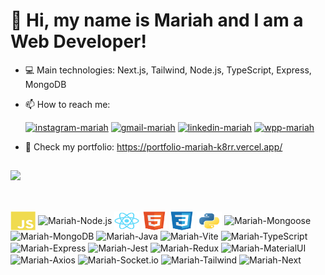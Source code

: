 # 👋 Hi, my name is Mariah and I am a  Web Developer!

- 💻 Main technologies: Next.js, Tailwind, Node.js, TypeScript, Express, MongoDB
- 📫 How to reach me:
  
  <div> 
  <a href="https://www.instagram.com/mariahsilveirath/?hl=pt-br" target="_blank"><img src="https://img.shields.io/badge/-Instagram-%23E4405F?style=for-the-badge&logo=instagram&logoColor=white" alt="instagram-mariah" target="_blank"></a>
  <a href = "mailto:mariah.hoffmann@gmail.com"><img src="https://img.shields.io/badge/-Gmail-%23333?style=for-the-badge&logo=gmail&logoColor=white" alt="gmail-mariah" target="_blank"></a>
  <a href="https://www.linkedin.com/in/mariah-hoffmann/" target="_blank"><img src="https://img.shields.io/badge/-LinkedIn-%230077B5?style=for-the-badge&logo=linkedin&logoColor=white" alt="linkedin-mariah" target="_blank"></a> 
  <a href="https://wa.me/48984013698"  target="_blank"><img src="https://img.shields.io/badge/WhatsApp-25D366?style=for-the-badge&logo=whatsapp&logoColor=white" alt="wpp-mariah" target="_blank"></a>
  
</div>

- 📝 Check my portfolio: https://portfolio-mariah-k8rr.vercel.app/

##

<div >
  <a href="https://github.com/Mariahsth">
    <img height="200em" src="https://github-readme-stats.vercel.app/api/top-langs/?username=Mariahsth&layout=compact&langs_count=16&theme=midnight-purple"/>
  </a>
</div>

  ##

<div style="display: inline_block"><br>
  <img align="center" alt="Mariah-JS" height="30" width="40" src="https://raw.githubusercontent.com/devicons/devicon/master/icons/javascript/javascript-plain.svg">
  <img align="center" alt="Mariah-Node.js" height="30" width="40" src="https://cdn.jsdelivr.net/gh/devicons/devicon@latest/icons/nodejs/nodejs-original-wordmark.svg" />
  <img align="center" alt="Mariah-React" height="30" width="40" src="https://raw.githubusercontent.com/devicons/devicon/master/icons/react/react-original.svg">
  <img align="center" alt="Mariah-HTML" height="30" width="40" src="https://raw.githubusercontent.com/devicons/devicon/master/icons/html5/html5-original.svg">
  <img align="center" alt="Mariah-CSS" height="30" width="40" src="https://raw.githubusercontent.com/devicons/devicon/master/icons/css3/css3-original.svg">
  <img align="center" alt="Mariah-Python" height="30" width="40" src="https://raw.githubusercontent.com/devicons/devicon/master/icons/python/python-original.svg">
  <img align="center" alt="Mariah-Mongoose" height="30" width="40" src="https://cdn.jsdelivr.net/gh/devicons/devicon@latest/icons/mongoose/mongoose-original-wordmark.svg" />
  <img align="center" alt="Mariah-MongoDB" height="30" width="40" src="https://cdn.jsdelivr.net/gh/devicons/devicon@latest/icons/mongodb/mongodb-original-wordmark.svg" />
  <img align="center" alt="Mariah-Java" height="30" width="40" src="https://cdn.jsdelivr.net/gh/devicons/devicon@latest/icons/java/java-original.svg" />
  <img align="center" alt="Mariah-Vite" height="30" width="40" src="https://cdn.jsdelivr.net/gh/devicons/devicon@latest/icons/vitejs/vitejs-original.svg" />
  <img align="center" alt="Mariah-TypeScript" height="30" width="40" src="https://cdn.jsdelivr.net/gh/devicons/devicon@latest/icons/typescript/typescript-original.svg" />
  <img align="center" alt="Mariah-Express" height="30" width="40" src="https://cdn.jsdelivr.net/gh/devicons/devicon@latest/icons/express/express-original.svg" />
  <img align="center" alt="Mariah-Jest" height="30" width="40" src="https://cdn.jsdelivr.net/gh/devicons/devicon@latest/icons/jest/jest-plain.svg" />
  <img align="center" alt="Mariah-Redux" height="30" width="40" src="https://cdn.jsdelivr.net/gh/devicons/devicon@latest/icons/redux/redux-original.svg" />
  <img align="center" alt="Mariah-MaterialUI" height="30" width="40" src="https://cdn.jsdelivr.net/gh/devicons/devicon@latest/icons/materialui/materialui-original.svg" />
  <img align="center" alt="Mariah-Axios" height="30" width="40" src="https://cdn.jsdelivr.net/gh/devicons/devicon@latest/icons/axios/axios-plain.svg" />
  <img align="center" alt="Mariah-Socket.io" height="30" width="40" src="https://cdn.jsdelivr.net/gh/devicons/devicon@latest/icons/socketio/socketio-original.svg" />
  <img align="center" alt="Mariah-Tailwind" height="30" width="40" src="https://cdn.jsdelivr.net/gh/devicons/devicon@latest/icons/tailwindcss/tailwindcss-original.svg" />
  <img align="center" alt="Mariah-Next" height="30" width="40" src="https://cdn.jsdelivr.net/gh/devicons/devicon@latest/icons/nextjs/nextjs-original.svg" />
          
  
</div>

  ##
  

<!---
status:
  <img height="180em" src="https://github-readme-stats.vercel.app/api?username=Mariahsth&show_icons=true&theme=dark&include_all_commits=true&count_private=true"/>  
icones tecnologias: https://devicon.dev/
icones redes sociais: https://dev.to/envoy_/150-badges-for-github-pnk

--->
